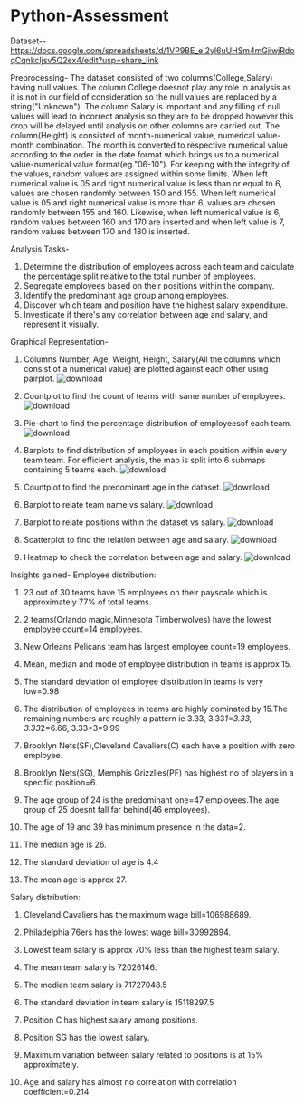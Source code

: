 # Python-Assessment
Dataset-- https://docs.google.com/spreadsheets/d/1VP9BE_eI2yl6uUHSm4mGiiwjRdoqCqnkcIjsv5Q2ex4/edit?usp=share_link

Preprocessing- The dataset consisted of two columns(College,Salary) having null values. The column College doesnot play any role in analysis as it is not in our field of consideration so the null values are replaced by a string("Unknown"). The column Salary is important and any filling of null values will lead to incorrect analysis so they are to be dropped however this drop will be delayed until analysis on other columns are carried out. The column(Height) is consisted of month-numerical value, numerical value-month combination. The month is converted to respective numerical value according to the order in the date format which brings us to a numerical value-numerical value format(eg."06-10"). For keeping with the integrity of the values, random values are assigned within some limits. 
    When left numerical value is 05 and right numerical value is less than or equal to 6, values are chosen randomly between 150 and 155.
    When left numerical value is 05 and right numerical value is more than 6, values are chosen randomly between 155 and 160.
    Likewise, when left numerical value is 6, random values between 160 and 170 are inserted and when left value is 7, random values between 170 and 180 is inserted.

Analysis Tasks-
1. Determine the distribution of employees across each team and calculate the percentage split relative to the total number of employees.
2. Segregate employees based on their positions within the company.
3. Identify the predominant age group among employees.
4. Discover which team and position have the highest salary expenditure.
5. Investigate if there's any correlation between age and salary, and represent it visually.

Graphical Representation-
1. Columns Number, Age, Weight, Height, Salary(All the columns which consist of a numerical value) are plotted against each other using pairplot.
   ![download](https://github.com/AkashVNa/Python-Assessment/assets/168059839/0321b86c-0e56-4ef7-b381-8d231f44cbaa)

2. Countplot to find the count of teams with same number of employees.
   ![download](https://github.com/AkashVNa/Python-Assessment/assets/168059839/6aa56c45-fdd4-4d59-b4aa-61de187e99cd)

3. Pie-chart to find the percentage distribution of employeesof each team.
   ![download](https://github.com/AkashVNa/Python-Assessment/assets/168059839/124e44c6-6510-49c5-81f0-d3a63e1d1a1d)

4. Barplots to find distribution of employees in each position within every team team. For efficient analysis, the map is split into 6 submaps containing 5 teams each.
   ![download](https://github.com/AkashVNa/Python-Assessment/assets/168059839/6dbcab32-e693-4f5f-b524-f26e7d5a39b6)

5. Countplot to find the predominant age in the dataset.
    ![download](https://github.com/AkashVNa/Python-Assessment/assets/168059839/4bf6304a-f743-44a1-9740-2ba8e42a8e9e)

6. Barplot to relate team name vs salary.
    ![download](https://github.com/AkashVNa/Python-Assessment/assets/168059839/20a55c36-bded-4487-9aa6-595e8532ebeb)

7. Barplot to relate  positions within the dataset vs salary.
    ![download](https://github.com/AkashVNa/Python-Assessment/assets/168059839/a5626778-36b1-4253-a045-b537b47e77fd)

8. Scatterplot to find the relation between age and salary.
    ![download](https://github.com/AkashVNa/Python-Assessment/assets/168059839/918d0073-9cda-4998-86ef-d24d16916a2b)

9. Heatmap to check the correlation between age and salary.
    ![download](https://github.com/AkashVNa/Python-Assessment/assets/168059839/304d4a40-9ff8-445b-9054-fce8e3c19fb7)

Insights gained-
Employee distribution:
  1. 23 out of 30 teams have 15 employees on their payscale which is approximately 77% of total teams.
  2. 2 teams(Orlando magic,Minnesota Timberwolves) have the lowest employee count=14 employees.
  3. New Orleans Pelicans team has largest employee count=19 employees.
  4. Mean, median and mode of employee distribution in teams is approx 15.
  5. The standard deviation of employee distribution in teams is very low=0.98
  6. The distribution of employees in teams are highly dominated by 15.The remaining numbers are roughly a pattern ie 3.33, 3.33*1=3.33, 3.33*2=6.66, 3.33*3=9.99
  7. Brooklyn Nets(SF),Cleveland Cavaliers(C) each have a position with zero employee.
  8. Brooklyn Nets(SG), Memphis Grizzlies(PF) has highest no of players in a specific position=6.

  9. The age group of 24 is the predominant one=47 employees.The age group of 25 doesnt fall far behind(46 employees).
  10. The age of 19 and 39 has minimum presence in the data=2.
  11. The median age is 26.
  12. The standard deviation of age is 4.4
  13. The mean age is approx 27.
   
Salary distribution:
  1. Cleveland Cavaliers has the maximum wage bill=106988689.
  2. Philadelphia 76ers has the lowest wage bill=30992894.
  3. Lowest team salary is approx 70% less than the highest team salary.
  4. The mean team salary is 72026146.
  5. The median team salary is 71727048.5
  6. The standard deviation in team salary is 15118297.5

  7. Position C has highest salary among positions.
  8. Position SG has the lowest salary.
  9. Maximum variation between salary related to positions is at 15% approximately.
  10. Age and salary has almost no correlation with correlation coefficient=0.214
